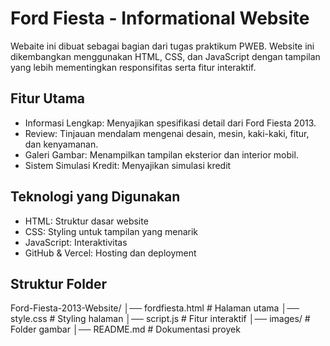 # Ford Fiesta - Informational Website

Webaite ini dibuat sebagai bagian dari tugas praktikum PWEB. Website ini dikembangkan menggunakan HTML, CSS, dan JavaScript dengan tampilan yang lebih mementingkan responsifitas serta fitur interaktif.

## Fitur Utama
- Informasi Lengkap: Menyajikan spesifikasi detail dari Ford Fiesta 2013.
- Review: Tinjauan mendalam mengenai desain, mesin, kaki-kaki, fitur, dan kenyamanan.
- Galeri Gambar: Menampilkan tampilan eksterior dan interior mobil.
- Sistem Simulasi Kredit: Menyajikan simulasi kredit

## Teknologi yang Digunakan
- HTML: Struktur dasar website
- CSS: Styling untuk tampilan yang menarik
- JavaScript: Interaktivitas
- GitHub & Vercel: Hosting dan deployment

## Struktur Folder
Ford-Fiesta-2013-Website/
│── fordfiesta.html          # Halaman utama
│── style.css           # Styling halaman
│── script.js           # Fitur interaktif
│── images/             # Folder gambar
│── README.md           # Dokumentasi proyek

